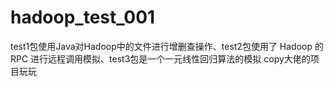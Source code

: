 # hadoop_test_001
test1包使用Java对Hadoop中的文件进行增删查操作、test2包使用了 Hadoop 的 RPC 进行远程调用模拟、test3包是一个一元线性回归算法的模拟
copy大佬的项目玩玩
